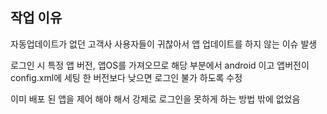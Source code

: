 ## 작업 이유
자동업데이트가 없던 고객사
사용자들이 귀찮아서 앱 업데이트를 하지 않는 이슈 발생

로그인 시 특정 앱 버전, 앱OS를 가져오므로 해당 부분에서 android 이고 앱버전이 config.xml에 세팅 한 버전보다 낮으면 로그인 불가 하도록 수정

이미 배포 된 앱을 제어 해야 해서 강제로 로그인을 못하게 하는 방법 밖에 없었음
